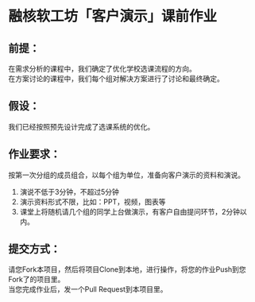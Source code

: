 # 融核软工坊「客户演示」课前作业

## 前提：

在需求分析的课程中，我们确定了优化学校选课流程的方向。  
在方案讨论的课程中，我们每个组对解决方案进行了讨论和最终确定。  

## 假设：

我们已经按照预先设计完成了选课系统的优化。

## 作业要求：

按第一次分组的成员组合，以每个组为单位，准备向客户演示的资料和演说。  

1. 演说不低于3分钟，不超过5分钟
2. 演示资料形式不限，比如：PPT，视频，图表等
3. 课堂上将随机请几个组的同学上台做演示，有客户自由提问环节，2分钟以内。

## 提交方式：

请您Fork本项目，然后将项目Clone到本地，进行操作，将您的作业Push到您Fork了的项目里。  
当您完成作业后，发一个Pull Request到本项目里。  

